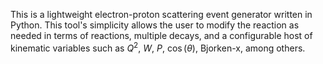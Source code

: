 This is a lightweight electron-proton scattering event generator written in Python. This tool's simplicity allows the user to modify the reaction as needed in terms of reactions, multiple decays, and a configurable host of kinematic variables such as $Q^2$, $W$, $P$, $\cos(\theta)$, Bjorken-x, among others.

